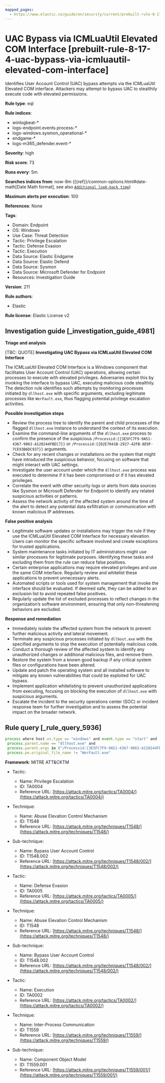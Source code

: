 ```yaml
---
mapped_pages:
  - https://www.elastic.co/guide/en/security/current/prebuilt-rule-8-17-4-uac-bypass-via-icmluautil-elevated-com-interface.html
---
```


# UAC Bypass via ICMLuaUtil Elevated COM Interface [prebuilt-rule-8-17-4-uac-bypass-via-icmluautil-elevated-com-interface]

Identifies User Account Control (UAC) bypass attempts via the ICMLuaUtil Elevated COM interface. Attackers may attempt to bypass UAC to stealthily execute code with elevated permissions.

**Rule type**: eql

**Rule indices**:

* winlogbeat-*
* logs-endpoint.events.process-*
* logs-windows.sysmon_operational-*
* endgame-*
* logs-m365_defender.event-*

**Severity**: high

**Risk score**: 73

**Runs every**: 5m

**Searches indices from**: now-9m ({{ref}}/common-options.html#date-math[Date Math format], see also [`Additional look-back time`](docs-content://solutions/security/detect-and-alert/create-detection-rule.md#rule-schedule))

**Maximum alerts per execution**: 100

**References**: None

**Tags**:

* Domain: Endpoint
* OS: Windows
* Use Case: Threat Detection
* Tactic: Privilege Escalation
* Tactic: Defense Evasion
* Tactic: Execution
* Data Source: Elastic Endgame
* Data Source: Elastic Defend
* Data Source: Sysmon
* Data Source: Microsoft Defender for Endpoint
* Resources: Investigation Guide

**Version**: 211

**Rule authors**:

* Elastic

**Rule license**: Elastic License v2

## Investigation guide [_investigation_guide_4981]

**Triage and analysis**

[TBC: QUOTE]
**Investigating UAC Bypass via ICMLuaUtil Elevated COM Interface**

The ICMLuaUtil Elevated COM Interface is a Windows component that facilitates User Account Control (UAC) operations, allowing certain processes to execute with elevated privileges. Adversaries exploit this by invoking the interface to bypass UAC, executing malicious code stealthily. The detection rule identifies such attempts by monitoring processes initiated by `dllhost.exe` with specific arguments, excluding legitimate processes like `WerFault.exe`, thus flagging potential privilege escalation activities.

**Possible investigation steps**

* Review the process tree to identify the parent and child processes of the flagged `dllhost.exe` instance to understand the context of its execution.
* Examine the command-line arguments of the `dllhost.exe` process to confirm the presence of the suspicious `/Processid:{{3E5FC7F9-9A51-4367-9063-A120244FBEC7}}` or `/Processid:{{D2E7041B-2927-42FB-8E9F-7CE93B6DC937}}` arguments.
* Check for any recent changes or installations on the system that might have introduced the suspicious behavior, focusing on software that might interact with UAC settings.
* Investigate the user account under which the `dllhost.exe` process was executed to determine if it has been compromised or if it has elevated privileges.
* Correlate the event with other security logs or alerts from data sources like Sysmon or Microsoft Defender for Endpoint to identify any related suspicious activities or patterns.
* Assess the network activity of the affected system around the time of the alert to detect any potential data exfiltration or communication with known malicious IP addresses.

**False positive analysis**

* Legitimate software updates or installations may trigger the rule if they use the ICMLuaUtil Elevated COM Interface for necessary elevation. Users can monitor the specific software involved and create exceptions for trusted applications.
* System maintenance tasks initiated by IT administrators might use similar processes for legitimate purposes. Identifying these tasks and excluding them from the rule can reduce false positives.
* Certain enterprise applications may require elevated privileges and use the same COM interface. Regularly review and whitelist these applications to prevent unnecessary alerts.
* Automated scripts or tools used for system management that invoke the interface should be evaluated. If deemed safe, they can be added to an exclusion list to avoid repeated false positives.
* Regularly update the list of excluded processes to reflect changes in the organization’s software environment, ensuring that only non-threatening behaviors are excluded.

**Response and remediation**

* Immediately isolate the affected system from the network to prevent further malicious activity and lateral movement.
* Terminate any suspicious processes initiated by `dllhost.exe` with the specified arguments to stop the execution of potentially malicious code.
* Conduct a thorough review of the affected system to identify any unauthorized changes or additional malicious files, and remove them.
* Restore the system from a known good backup if any critical system files or configurations have been altered.
* Update and patch the operating system and all installed software to mitigate any known vulnerabilities that could be exploited for UAC bypass.
* Implement application whitelisting to prevent unauthorized applications from executing, focusing on blocking the execution of `dllhost.exe` with suspicious arguments.
* Escalate the incident to the security operations center (SOC) or incident response team for further investigation and to assess the potential impact on the broader network.


## Rule query [_rule_query_5936]

```js
process where host.os.type == "windows" and event.type == "start" and
 process.parent.name == "dllhost.exe" and
 process.parent.args in ("/Processid:{3E5FC7F9-9A51-4367-9063-A120244FBEC7}", "/Processid:{D2E7041B-2927-42FB-8E9F-7CE93B6DC937}") and
 process.pe.original_file_name != "WerFault.exe"
```

**Framework**: MITRE ATT&CKTM

* Tactic:

    * Name: Privilege Escalation
    * ID: TA0004
    * Reference URL: [https://attack.mitre.org/tactics/TA0004/](https://attack.mitre.org/tactics/TA0004/)

* Technique:

    * Name: Abuse Elevation Control Mechanism
    * ID: T1548
    * Reference URL: [https://attack.mitre.org/techniques/T1548/](https://attack.mitre.org/techniques/T1548/)

* Sub-technique:

    * Name: Bypass User Account Control
    * ID: T1548.002
    * Reference URL: [https://attack.mitre.org/techniques/T1548/002/](https://attack.mitre.org/techniques/T1548/002/)

* Tactic:

    * Name: Defense Evasion
    * ID: TA0005
    * Reference URL: [https://attack.mitre.org/tactics/TA0005/](https://attack.mitre.org/tactics/TA0005/)

* Technique:

    * Name: Abuse Elevation Control Mechanism
    * ID: T1548
    * Reference URL: [https://attack.mitre.org/techniques/T1548/](https://attack.mitre.org/techniques/T1548/)

* Sub-technique:

    * Name: Bypass User Account Control
    * ID: T1548.002
    * Reference URL: [https://attack.mitre.org/techniques/T1548/002/](https://attack.mitre.org/techniques/T1548/002/)

* Tactic:

    * Name: Execution
    * ID: TA0002
    * Reference URL: [https://attack.mitre.org/tactics/TA0002/](https://attack.mitre.org/tactics/TA0002/)

* Technique:

    * Name: Inter-Process Communication
    * ID: T1559
    * Reference URL: [https://attack.mitre.org/techniques/T1559/](https://attack.mitre.org/techniques/T1559/)

* Sub-technique:

    * Name: Component Object Model
    * ID: T1559.001
    * Reference URL: [https://attack.mitre.org/techniques/T1559/001/](https://attack.mitre.org/techniques/T1559/001/)



